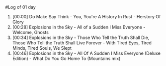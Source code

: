 #Log of 01 day

1. [00:00] Do Make Say Think - You, You're A History In Rust - Herstory Of Glory
1. [00:28] Explosions in the Sky - All of a Sudden I Miss Everyone - Welcome, Ghosts
1. [00:34] Explosions in the Sky - Those Who Tell the Truth Shall Die, Those Who Tell the Truth Shall Live Forever - With Tired Eyes, Tired Minds, Tired Souls, We Slept
1. [00:46] Explosions in the Sky - All Of A Sudden I Miss Everyone (Deluxe Edition) - What Do You Go Home To  (Mountains mix)
